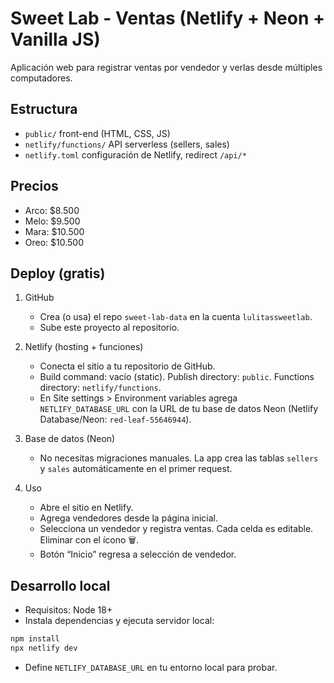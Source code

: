 # Sweet Lab - Ventas (Netlify + Neon + Vanilla JS)

Aplicación web para registrar ventas por vendedor y verlas desde múltiples computadores.

## Estructura
- `public/` front-end (HTML, CSS, JS)
- `netlify/functions/` API serverless (sellers, sales)
- `netlify.toml` configuración de Netlify, redirect `/api/*`

## Precios
- Arco: $8.500
- Melo: $9.500
- Mara: $10.500
- Oreo: $10.500

## Deploy (gratis)
1) GitHub
   - Crea (o usa) el repo `sweet-lab-data` en la cuenta `lulitassweetlab`.
   - Sube este proyecto al repositorio.

2) Netlify (hosting + funciones)
   - Conecta el sitio a tu repositorio de GitHub.
   - Build command: vacío (static). Publish directory: `public`. Functions directory: `netlify/functions`.
   - En Site settings > Environment variables agrega `NETLIFY_DATABASE_URL` con la URL de tu base de datos Neon (Netlify Database/Neon: `red-leaf-55646944`).

3) Base de datos (Neon)
   - No necesitas migraciones manuales. La app crea las tablas `sellers` y `sales` automáticamente en el primer request.

4) Uso
   - Abre el sitio en Netlify.
   - Agrega vendedores desde la página inicial.
   - Selecciona un vendedor y registra ventas. Cada celda es editable. Eliminar con el ícono 🗑️.
   - Botón “Inicio” regresa a selección de vendedor.

## Desarrollo local
- Requisitos: Node 18+
- Instala dependencias y ejecuta servidor local:

```bash
npm install
npx netlify dev
```

- Define `NETLIFY_DATABASE_URL` en tu entorno local para probar.